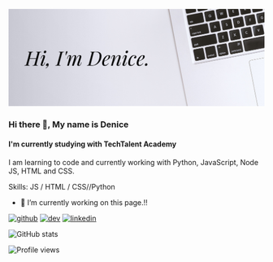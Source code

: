 ![Denices banner](https://github.com/Denice-S/Denice-S/blob/main/assets/banner.png)

### Hi there 👋, My name is Denice
#### I'm currently studying with TechTalent Academy 
I am learning to code and currently working with Python, JavaScript, Node JS, HTML and CSS. 

Skills:  JS / HTML / CSS//Python

- 🔭 I’m currently working on this page.!! 


[<img src='https://cdn.jsdelivr.net/npm/simple-icons@3.0.1/icons/github.svg' alt='github' height='40'>](https://github.com/Denice-S)  [<img src='https://cdn.jsdelivr.net/npm/simple-icons@3.0.1/icons/dev-dot-to.svg' alt='dev' height='40'>](https://dev.to/denices)  [<img src='https://cdn.jsdelivr.net/npm/simple-icons@3.0.1/icons/linkedin.svg' alt='linkedin' height='40'>](https://www.linkedin.com/in/denice-soper/)  

![GitHub stats](https://github-readme-stats.vercel.app/api?username=Denice-S&show_icons=true)  

![Profile views](https://gpvc.arturio.dev/Denice-S)  
